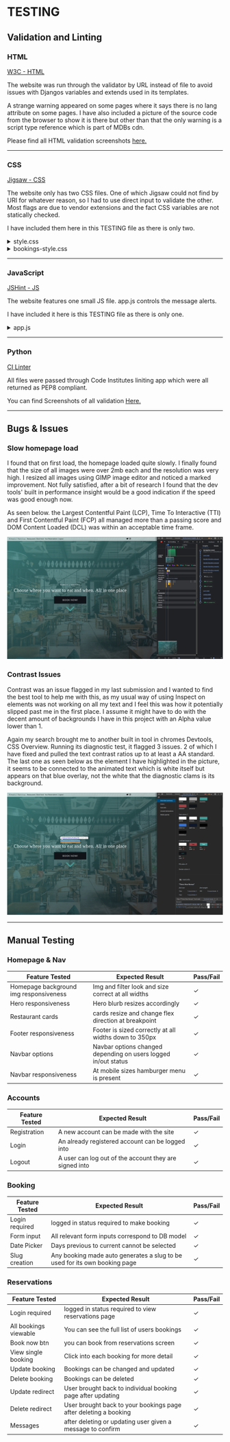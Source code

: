 # TESTING

## Validation and Linting 

### HTML

[W3C - HTML](https://validator.w3.org/)

The website was run through the validator by URL instead of file to avoid issues with Djangos variables and extends used in its templates.

A strange warning appeared on some pages where it says there is no lang attribute on some pages. I have also included a picture of the source code from the browser to show it is there but other than that the only warning is a script type reference which is part of MDBs cdn. 

Please find all HTML validation screenshots [here.](/documentation/HTML-VALIDATION.md)

---


### CSS

[Jigsaw - CSS](https://jigsaw.w3.org/css-validator/)

The website only has two CSS files. One of which Jigsaw could not find by URI for whatever reason, so I had to use direct input to validate the other. Most flags are due to vendor extensions and the fact CSS variables are not statically checked.

I have included them here in this TESTING file as there is only two.

<details> 
<summary>
style.css
</summary>

![style.css](/documentation/jigsaw-style.css.png)
</details>

<details> 
<summary>
bookings-style.css
</summary>

![bookings-style.css](/documentation/jigsaw-bookings-style.css.png)
</details>

--- 

### JavaScript

[JSHint - JS](https://jshint.com/)

The website features one small JS file. app.js controls the message alerts.

I have included it here is this TESTING file as there is only one.



<details> 
<summary>
app.js
</summary>

![app.js](/documentation/jshint-app.js.png)
</details>


---

### Python 

[CI Linter](https://pep8ci.herokuapp.com/)

All files were passed through Code Institutes liniting app which were all returned as PEP8 compliant. 

You can find Screenshots of all validation [Here.](/documentation/PEP8-VALIDATION.md)

---

## Bugs & Issues

### Slow homepage load

I found that on first load, the homepage loaded quite slowly. I finally found that the size of all images were over 2mb each and the resolution was very high. I resized all images using GIMP image editor and noticed a marked improvement. Not fully satisfied, after a bit of research I found that the dev tools' built in performance insight would be a good indication if the speed was good enough now.

As seen below. the Largest Contentful Paint (LCP), Time To Interactive (TTI) and First Contentful Paint (FCP) all managed more than a passing score and DOM Content Loaded (DCL) was within an acceptable time frame.

![performance insight](/documentation/performance-insight.png)

### Contrast Issues

Contrast was an issue flagged in my last submission and I wanted to find the best tool to help me with this, as my usual way of using Inspect on elements was not working on all my text and I feel this was how it potentially slipped past me in the first place. I assume it might have to do with the decent amount of backgrounds I have in this project with an Alpha value lower than 1.

Again my search brought me to another built in tool in chromes Devtools, CSS Overview. Running its diagnostic test, it flagged 3 issues. 2 of which I have fixed and pulled the text contrast ratios up to at least a AA standard. The last one as seen below as the element I have highlighted in the picture, it seems to be connected to the animated text which is white itself but appears on that blue overlay, not the white that the diagnostic clams is its background.  

![CSS Overview](/documentation/css-overview-contrast.png)

---

## Manual Testing 

### Homepage & Nav

Feature Tested | Expected Result | Pass/Fail
---------------|-----------------|-----------
Homepage background img responsiveness | Img and filter look and size correct at all widths | &check;
Hero responsiveness | Hero blurb resizes accordingly | &check;
Restaurant cards | cards resize and change flex direction at breakpoint | &check;
Footer responsiveness | Footer is sized correctly at all widths down to 350px | &check;
Navbar options | Navbar options changed depending on users logged in/out status | &check;
Navbar responsiveness | At mobile sizes hamburger menu is present | &check;

### Accounts 

Feature Tested | Expected Result | Pass/Fail
---------------|-----------------|-----------
Registration | A new account can be made with the site | &check;
Login | An already registered account can be logged into | &check;
Logout | A user can log out of the account they are signed into | &check;

### Booking

Feature Tested | Expected Result | Pass/Fail
---------------|-----------------|-----------
Login required | logged in status required to make booking | &check;
Form input | All relevant form inputs correspond to DB model | &check;
Date Picker | Days previous to current cannot be selected | &check;
Slug creation | Any booking made auto generates a slug to be used for its own booking page | &check;

### Reservations 

Feature Tested | Expected Result | Pass/Fail
---------------|-----------------|-----------
Login required | logged in status required to view reservations page | &check;
All bookings viewable | You can see the full list of users bookings | &check;
Book now btn | you can book from reservations screen | &check;
View single booking | Click into each booking for more detail | &check;
Update booking | Bookings can be changed and updated | &check;
Delete booking | Bookings can be deleted | &check;
Update redirect | User brought back to individual booking page after updating | &check;
Delete redirect | User brought back to your bookings page after deleting a booking | &check;
Messages | after deleting or updating user given a message to confirm | &check;